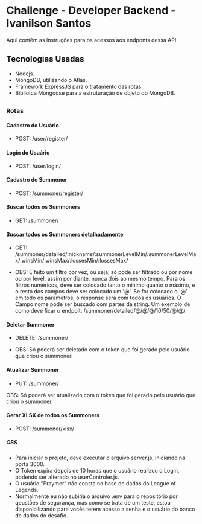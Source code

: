 # Challenge - Developer Backend - Ivanilson Santos

Aqui contêm as instruções para os acessos aos endponts dessa API.

## Tecnologias Usadas

- Nodejs.
- MongoDB, utilizando o Atlas.
- Framework ExpressJS para o tratamento das rotas.
- Bibliotca Mongoose para a estruturação de objeto do MongoDB.

##

### Rotas

#### Cadastro do Usuário

- POST: /user/register/

#### Login do Usuário

- POST: /user/login/

#### Cadastro do Summoner

- POST: /summoner/register/

#### Buscar todos os Summoners

- GET: /summoner/

#### Buscar todos os Summoners detalhadamente

- GET: /summoner/detailed/:nickname/:summonerLevelMin/:summonerLevelMax/:winsMin/:winsMax/:lossesMin/:lossesMax/

- OBS: É feito um filtro por vez, ou seja, só pode ser filtrado ou por nome ou por level, assim por diante, nunca dois ao mesmo tempo. Para os filtros numéricos, deve ser colocado tanto o mínimo quanto o máximo, e o resto dos campos deve ser colocado um '@'. Se for colocado o '@' em todo os parâmetros, o response será com todos os usuários. O Campo nome pode ser buscado com partes da string. Um exemplo de como deve ficar o endpoit: /summoner/detailed/@/@/@/10/50/@/@/

#### Deletar Summoner

- DELETE: /summoner/

- OBS: Só poderá ser deletado com o token que foi gerado pelo usuário que criou o summoner.

#### Atualizar Summoner

- PUT: /summoner/

OBS: Só poderá ser atualizado com o token que foi gerado pelo usuário que criou o summoner.

#### Gerar XLSX de todos os Summoners

- POST: /summoner/xlsx/


##### OBS

- Para iniciar o projeto, deve executar o arquivo server.js, iniciando na porta 3000.
- O Token expira depois de 10 horas que o usuário realizou o Login, podendo ser alterado no userControler.js.
- O usuário "Praymer" não consta na base de dados do League of Legends.
- Normalmente eu não subiria o arquivo .env para o repositório por qeustões de segurança, mas como se trata de um teste, estou disponibilizando para vocês terem acesso a senha e o usuário do banco de dados do desafio.


